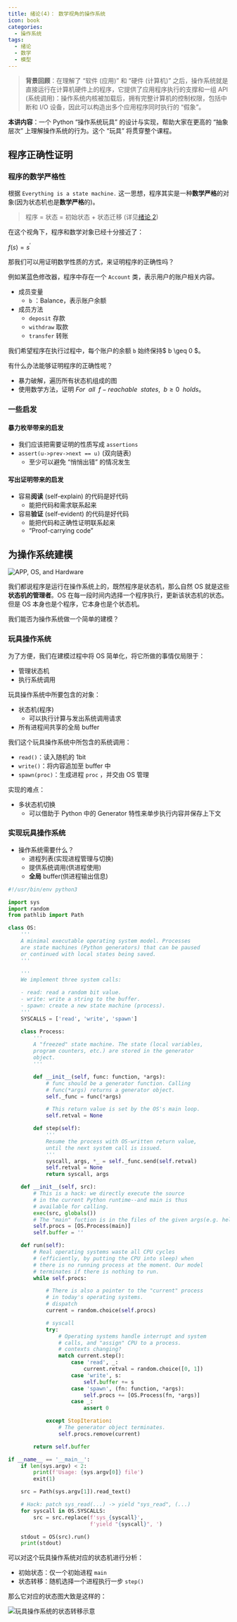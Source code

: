 ```yaml
---
title: 绪论(4)： 数学视角的操作系统
icon: book
categories:
  - 操作系统
tags:
  - 绪论
  - 数学
  - 模型
---
```


> **背景回顾**：在理解了 “软件 (应用)” 和 “硬件 (计算机)” 之后，操作系统就是直接运行在计算机硬件上的程序，它提供了应用程序执行的支撑和一组 API (系统调用)：操作系统内核被加载后，拥有完整计算机的控制权限，包括中断和 I/O 设备，因此可以构造出多个应用程序同时执行的 “假象”。

**本讲内容**：一个 Python “操作系统玩具” 的设计与实现，帮助大家在更高的 “抽象层次” 上理解操作系统的行为。这个 “玩具” 将贯穿整个课程。

<!-- more --->

## 程序正确性证明

### 程序的数学严格性

根据 `Everything is a state machine.` 这一思想，程序其实是一种**数学严格**的对象(因为状态机也是**数学严格**的)。

> 程序 = 状态 = 初始状态 + 状态迁移 (详见[绪论 2](https://www.yuque.com/yuqueyonghukaqxkk/self_learning_route/zbhox7nphbbk7kzo#YgbtA))
>

在这个视角下，程序和数学对象已经十分接近了：

$f(s) = s^{'}$

那我们可以用证明数学性质的方式，来证明程序的正确性吗？

例如某蓝色修改器，程序中存在一个 `Account` 类，表示用户的账户相关内容。

+ 成员变量
  + `b` ：Balance，表示账户余额
+ 成员方法
  + `deposit` 存款
  + `withdraw` 取款
  + `transfer` 转账

我们希望程序在执行过程中，每个账户的余额 `b` 始终保持$ b \geq 0 $。

有什么办法能够证明程序的正确性呢？

+ 暴力破解，遍历所有状态机组成的图
+ 使用数学方法，证明 $For \hspace{5pt} all \hspace{5pt} f-reachable\hspace{5pt} states, \hspace{5pt} b \geq 0  \hspace{5pt} holds$。

### 一些启发

#### 暴力枚举带来的启发

+ 我们应该把需要证明的性质写成 `assertions`
+ `assert(u->prev->next == u)` (双向链表)
  + 至少可以避免 “悄悄出错” 的情况发生

#### 写出证明带来的启发

+ 容易**阅读** (self-explain) 的代码是好代码
  + 能把代码和需求联系起来
+ 容易**验证** (self-evident) 的代码是好代码
  + 能把代码和正确性证明联系起来
  + “Proof-carrying code”

## 为操作系统建模

![APP, OS, and Hardware](./img/I2jib7YjWnf8uWlV/1727091516725-77f3e064-46aa-480c-9221-e4996a018f50-684274.jpeg)

我们都说程序是运行在操作系统上的，既然程序是状态机，那么自然 OS 就是这些**状态机的管理者**。OS 在每一段时间内选择一个程序执行，更新该状态机的状态。但是 OS 本身也是个程序，它本身也是个状态机。

我们能否为操作系统做一个简单的建模？

### 玩具操作系统

为了方便，我们在建模过程中将 OS 简单化，将它所做的事情仅局限于：

+ 管理状态机
+ 执行系统调用

玩具操作系统中所要包含的对象：

+ 状态机(程序)
  + 可以执行计算与发出系统调用请求
+ 所有进程间共享的全局 buffer

我们这个玩具操作系统中所包含的系统调用：

+ `read()`：读入随机的 1bit
+ `write()`：将内容追加至 buffer 中
+ `spawn(proc)`：生成进程 `proc` ，并交由 OS 管理

实现的难点：

+ 多状态机切换
  + 可以借助于 Python 中的 Generator 特性来单步执行内容并保存上下文

### 实现玩具操作系统

+ 操作系统需要什么？
  + 进程列表(实现进程管理与切换)
  + 提供系统调用(供进程使用)
  + **全局** buffer(供进程输出信息)

```python
#!/usr/bin/env python3

import sys
import random
from pathlib import Path

class OS:
    '''
    A minimal executable operating system model. Processes
    are state machines (Python generators) that can be paused
    or continued with local states being saved.
    '''

    '''
    We implement three system calls:

    - read: read a random bit value.
    - write: write a string to the buffer.
    - spawn: create a new state machine (process).
    '''
    SYSCALLS = ['read', 'write', 'spawn']

    class Process:
        '''
        A "freezed" state machine. The state (local variables,
        program counters, etc.) are stored in the generator
        object.
        '''

        def __init__(self, func: function, *args):
            # func should be a generator function. Calling
            # func(*args) returns a generator object.
            self._func = func(*args)

            # This return value is set by the OS's main loop.
            self.retval = None

        def step(self):
            '''
            Resume the process with OS-written return value,
            until the next system call is issued.
            '''
            syscall, args, *_ = self._func.send(self.retval)
            self.retval = None
            return syscall, args

    def __init__(self, src):
        # This is a hack: we directly execute the source
        # in the current Python runtime--and main is thus
        # available for calling.
        exec(src, globals())
        # The "main" fuction is in the files of the given args(e.g. hello.py)
        self.procs = [OS.Process(main)]
        self.buffer = ''

    def run(self):
        # Real operating systems waste all CPU cycles
        # (efficiently, by putting the CPU into sleep) when
        # there is no running process at the moment. Our model
        # terminates if there is nothing to run.
        while self.procs:

            # There is also a pointer to the "current" process
            # in today's operating systems.
            # dispatch
            current = random.choice(self.procs)

            # syscall
            try:
                # Operating systems handle interrupt and system
                # calls, and "assign" CPU to a process.
                # contexts changing?
                match current.step():
                    case 'read', _:
                        current.retval = random.choice([0, 1])
                    case 'write', s:
                        self.buffer += s
                    case 'spawn', (fn: function, *args):
                        self.procs += [OS.Process(fn, *args)]
                    case _:
                        assert 0

            except StopIteration:
                # The generator object terminates.
                self.procs.remove(current)

        return self.buffer

if __name__ == '__main__':
    if len(sys.argv) < 2:
        print(f'Usage: {sys.argv[0]} file')
        exit(1)

    src = Path(sys.argv[1]).read_text()

    # Hack: patch sys_read(...) -> yield "sys_read", (...)
    for syscall in OS.SYSCALLS:
        src = src.replace(f'sys_{syscall}',
                          f'yield "{syscall}", ')

    stdout = OS(src).run()
    print(stdout)
```

可以对这个玩具操作系统对应的状态机进行分析：

+ 初始状态：仅一个初始进程 `main` 
+ 状态转移：随机选择一个进程执行一步 `step()`

那么它对应的状态图大致是这样的：

![玩具操作系统的状态转移示意](./img/I2jib7YjWnf8uWlV/1727142923161-4c58c211-41f4-40dc-b570-ab9ab101dc83-905520.jpeg)

